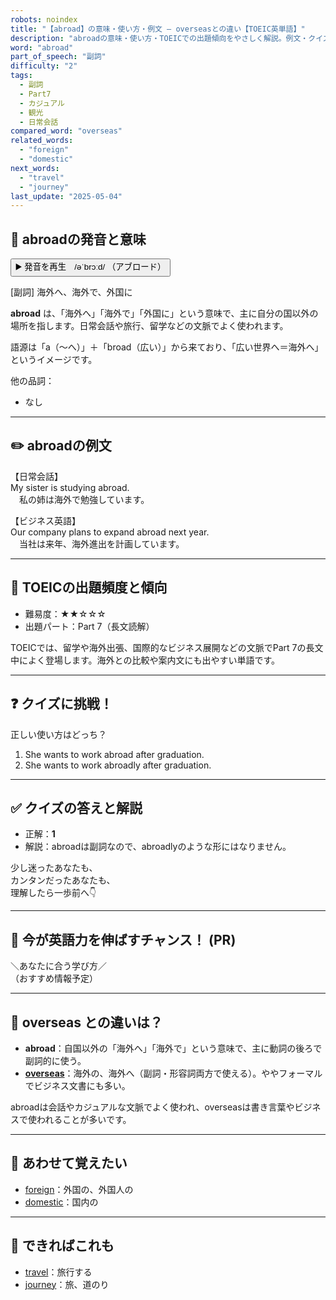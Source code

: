 ```yaml
---
robots: noindex
title: "【abroad】の意味・使い方・例文 ― overseasとの違い【TOEIC英単語】"
description: "abroadの意味・使い方・TOEICでの出題傾向をやさしく解説。例文・クイズ付きでoverseasとの違いもわかりやすく学べます。"
word: "abroad"
part_of_speech: "副詞"
difficulty: "2"
tags:
  - 副詞
  - Part7
  - カジュアル
  - 観光
  - 日常会話
compared_word: "overseas"
related_words:
  - "foreign"
  - "domestic"
next_words:
  - "travel"
  - "journey"
last_update: "2025-05-04"
---
```


## 🔰 abroadの発音と意味

<button class="play-audio" onclick="playTTS('abroad')">
  <span class="play-audio-main">
    ▶️ 発音を再生　/əˈbrɔːd/
  </span>
  <span class="play-audio-sub">
    （アブロード）
  </span>
</button>

<script>
function playTTS(word) {
  const audio = new Audio('/api/tts?text=' + encodeURIComponent(word));
  audio.addEventListener("canplaythrough", () => audio.play());
}
</script>

[副詞] 海外へ、海外で、外国に

**abroad** は、「海外へ」「海外で」「外国に」という意味で、主に自分の国以外の場所を指します。日常会話や旅行、留学などの文脈でよく使われます。

語源は「a（～へ）」＋「broad（広い）」から来ており、「広い世界へ＝海外へ」というイメージです。

他の品詞：  
- なし

---

## ✏️ abroadの例文

【日常会話】  
My sister is studying abroad.  
　私の姉は海外で勉強しています。

【ビジネス英語】  
Our company plans to expand abroad next year.  
　当社は来年、海外進出を計画しています。

---

## 🎯 TOEICの出題頻度と傾向

- 難易度：★★☆☆☆
- 出題パート：Part 7（長文読解）

TOEICでは、留学や海外出張、国際的なビジネス展開などの文脈でPart 7の長文中によく登場します。海外との比較や案内文にも出やすい単語です。

---

## ❓ クイズに挑戦！

正しい使い方はどっち？

1. She wants to work abroad after graduation.  
2. She wants to work abroadly after graduation.

---

## ✅ クイズの答えと解説

- 正解：**1**
- 解説：abroadは副詞なので、abroadlyのような形にはなりません。

少し迷ったあなたも、  
カンタンだったあなたも、  
理解したら一歩前へ👇️

---

## 🚀 今が英語力を伸ばすチャンス！ (PR)

<div class="info-center">
＼あなたに合う学び方／<br>  
（おすすめ情報予定）
</div>

---

## 🤔  overseas との違いは？

- **abroad**：自国以外の「海外へ」「海外で」という意味で、主に動詞の後ろで副詞的に使う。
- **[overseas](/word/overseas/)**：海外の、海外へ（副詞・形容詞両方で使える）。ややフォーマルでビジネス文書にも多い。

abroadは会話やカジュアルな文脈でよく使われ、overseasは書き言葉やビジネスで使われることが多いです。

---

## 🧩 あわせて覚えたい

- [foreign](/word/foreign/)：外国の、外国人の
- [domestic](/word/domestic/)：国内の

---

## 📖 できればこれも

- [travel](/word/travel/)：旅行する
- [journey](/word/journey/)：旅、道のり

<!-- cvid: aid40_bid03 -->

